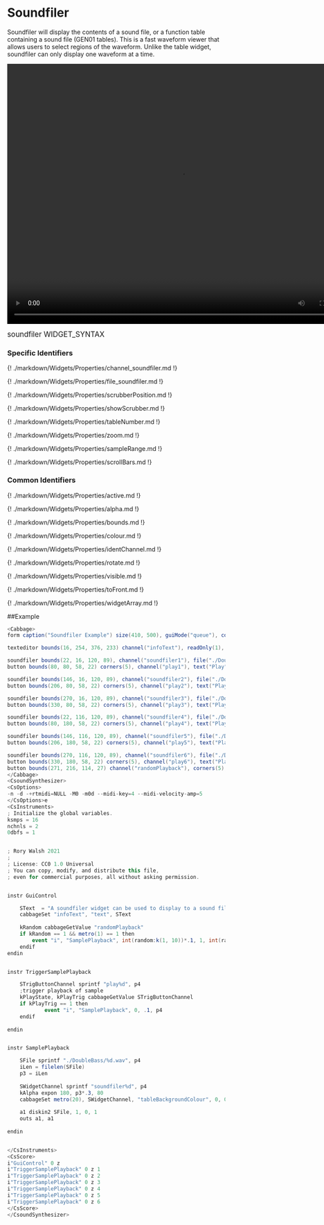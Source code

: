 # Soundfiler

Soundfiler will display the contents of a sound file, or a function table containing a sound file (GEN01 tables). This is a fast waveform viewer that allows users to select regions of the waveform. Unlike the table widget, soundfiler can only display one waveform at a time. 

<video width="800" height="600" controls>
<source src="../../images/docs/soundfiler.mp4">
</video> 

<big></pre>
soundfiler WIDGET_SYNTAX
</pre></big>

### Specific Identifiers

{! ./markdown/Widgets/Properties/channel_soundfiler.md  !}

{! ./markdown/Widgets/Properties/file_soundfiler.md !} 

{! ./markdown/Widgets/Properties/scrubberPosition.md !} 

{! ./markdown/Widgets/Properties/showScrubber.md !} 

{! ./markdown/Widgets/Properties/tableNumber.md  !}

{! ./markdown/Widgets/Properties/zoom.md !}  

{! ./markdown/Widgets/Properties/sampleRange.md !}  

{! ./markdown/Widgets/Properties/scrollBars.md !}  

### Common Identifiers

{! ./markdown/Widgets/Properties/active.md !} 

{! ./markdown/Widgets/Properties/alpha.md !} 

{! ./markdown/Widgets/Properties/bounds.md !}

{! ./markdown/Widgets/Properties/colour.md !} 

{! ./markdown/Widgets/Properties/identChannel.md !}  

{! ./markdown/Widgets/Properties/rotate.md !} 

{! ./markdown/Widgets/Properties/visible.md  !}

{! ./markdown/Widgets/Properties/toFront.md !} 

{! ./markdown/Widgets/Properties/widgetArray.md !}  

<!--(End of identifiers)/-->

##Example
<!--(Widget Example)/-->
```csharp
<Cabbage>
form caption("Soundfiler Example") size(410, 500), guiMode("queue"), colour(2, 145, 209) pluginId("def1")

texteditor bounds(16, 254, 376, 233) channel("infoText"), readOnly(1), wrap(1), scrollbars(1)

soundfiler bounds(22, 16, 120, 89), channel("soundfiler1"), file("./DoubleBass/1.wav") colour(147, 210, 0), tableBackgroundColour(0, 0, 0, 80)
button bounds(80, 80, 58, 22) corners(5), channel("play1"), text("Play")

soundfiler bounds(146, 16, 120, 89), channel("soundfiler2"), file("./DoubleBass/2.wav") colour(147, 210, 0), tableBackgroundColour(0, 0, 0, 80)
button bounds(206, 80, 58, 22) corners(5), channel("play2"), text("Play")

soundfiler bounds(270, 16, 120, 89), channel("soundfiler3"), file("./DoubleBass/3.wav") colour(147, 210, 0), tableBackgroundColour(0, 0, 0, 80)
button bounds(330, 80, 58, 22) corners(5), channel("play3"), text("Play")

soundfiler bounds(22, 116, 120, 89), channel("soundfiler4"), file("./DoubleBass/4.wav") colour(147, 210, 0), tableBackgroundColour(0, 0, 0, 80)
button bounds(80, 180, 58, 22) corners(5), channel("play4"), text("Play")

soundfiler bounds(146, 116, 120, 89), channel("soundfiler5"), file("./DoubleBass/5.wav") colour(147, 210, 0), tableBackgroundColour(0, 0, 0, 80)
button bounds(206, 180, 58, 22) corners(5), channel("play5"), text("Play")

soundfiler bounds(270, 116, 120, 89), channel("soundfiler6"), file("./DoubleBass/6.wav") colour(147, 210, 0), tableBackgroundColour(0, 0, 0, 80)
button bounds(330, 180, 58, 22) corners(5), channel("play6"), text("Play")
button bounds(271, 216, 114, 27) channel("randomPlayback"), corners(5), text("Random Playback", "Stop")
</Cabbage>
<CsoundSynthesizer>
<CsOptions>
-n -d -+rtmidi=NULL -M0 -m0d --midi-key=4 --midi-velocity-amp=5
</CsOptions>e
<CsInstruments>
; Initialize the global variables. 
ksmps = 16
nchnls = 2
0dbfs = 1


; Rory Walsh 2021 
;
; License: CC0 1.0 Universal
; You can copy, modify, and distribute this file, 
; even for commercial purposes, all without asking permission. 


instr GuiControl

    SText  = "A soundfiler widget can be used to display to a sound file; from disk, or from a function table. It does not play back any audio, or produce any signal. All this must be handled using Csound.\n\nIn the example here, 6 samples are loaded from disk. The 'TriggerSamplePlayback' instrument is instantiated 6 times, one for each sample. This saves having to code 6 times.\n\nWhen the 'SamplePlayback' instrument is triggered is plays back the corresponding sample. It also changes the background colour of the soundfiler to give some visual feedback to the user as to when the sample is playing.\n\nFinally, a random button is added which triggers the six different sample to play back at random time intervals." 
    cabbageSet "infoText", "text", SText
        
    kRandom cabbageGetValue "randomPlayback"
    if kRandom == 1 && metro(1) == 1 then
        event "i", "SamplePlayback", int(random:k(1, 10))*.1, 1, int(random:k(1, 7))
    endif
endin


instr TriggerSamplePlayback 

    STrigButtonChannel sprintf "play%d", p4
    ;trigger playback of sample
    kPlayState, kPlayTrig cabbageGetValue STrigButtonChannel
    if kPlayTrig == 1 then
            event "i", "SamplePlayback", 0, .1, p4
    endif    
    
endin


instr SamplePlayback

    SFile sprintf "./DoubleBass/%d.wav", p4
    iLen = filelen(SFile)
    p3 = iLen
    
    SWidgetChannel sprintf "soundfiler%d", p4
    kAlpha expon 180, p3*.3, 80
    cabbageSet metro(20), SWidgetChannel, "tableBackgroundColour", 0, 0, 0, kAlpha     
    
    a1 diskin2 SFile, 1, 0, 1
    outs a1, a1  
        
endin


</CsInstruments>
<CsScore>
i"GuiControl" 0 z
i"TriggerSamplePlayback" 0 z 1
i"TriggerSamplePlayback" 0 z 2
i"TriggerSamplePlayback" 0 z 3
i"TriggerSamplePlayback" 0 z 4
i"TriggerSamplePlayback" 0 z 5
i"TriggerSamplePlayback" 0 z 6
</CsScore>
</CsoundSynthesizer>

```
<!--(End Widget Example)/-->